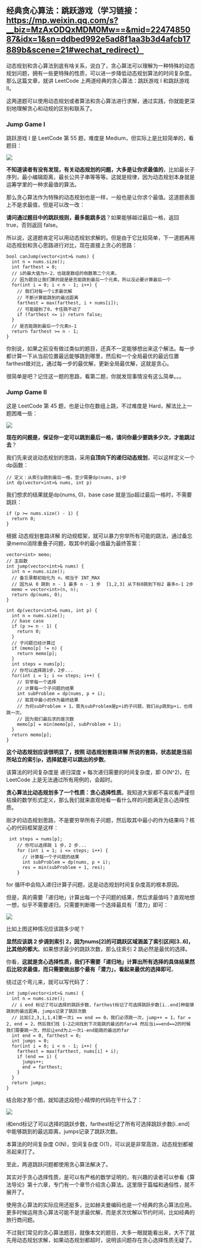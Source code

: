 ## 经典贪心算法：跳跃游戏（学习链接：https://mp.weixin.qq.com/s?__biz=MzAxODQxMDM0Mw==&mid=2247485087&idx=1&sn=ddbed992e5ad8f1aa3b3d4afcb17889b&scene=21#wechat_redirect）

动态规划和贪心算法到底有啥关系，说白了，贪心算法可以理解为一种特殊的动态规划问题，拥有一些更特殊的性质，可以进一步降低动态规划算法的时间复杂度。那么这篇文章，就讲 LeetCode 上两道经典的贪心算法：跳跃游戏 I 和跳跃游戏 II。

这两道题可以使用动态规划或者算法和贪心算法进行求解，通过实践，你就能更深刻地理解贪心和动规的区别和联系了。

### Jump Game I

跳跃游戏 I 是 LeetCode 第 55 题，难度是 Medium，但实际上是比较简单的，看题目：

![](1-1.png)

**不知道读者有没有发现，有关动态规划的问题，大多是让你求最值的**，比如最长子序列，最小编辑距离，最长公共子串等等等。这就是规律，因为动态规划本身就是运筹学里的一种求最值的算法。

那么贪心算法作为特殊的动态规划也是一样，一般也是让你求个最值。这道题表面上不是求最值，但是可以改一改：

**请问通过题目中的跳跃规则，最多能跳多远**？如果能够越过最后一格，返回 true，否则返回 false。

所以说，这道题肯定可以用动态规划求解的。但是由于它比较简单，下一道题再用动态规划和贪心思路进行对比，现在直接上贪心的思路：

```
bool canJump(vector<int>& nums) {
  int n = nums.size();
  int farthest = 0;
  // i的最大值为n-2，也就是数组的倒数第二个元素，
  // 因为题目让我们算的就是是否能跳到最后一个元素。所以没必要计算最后一个
  for(int i = 0; i < n - 1; i++) {
    // 我们对每一个i求最优解
    // 不断计算能跳到的最远距离
    farthest = max(farthest, i + nums[i]);
    // 可能碰到了0，卡住跳不动了
    if (farthest <= i) return false;
  }
  // 是否能跳到最后一个元素n-1
  return farthest >= n - 1;
}
```

你别说，如果之前没有做过类似的题目，还真不一定能够想出来这个解法。每一步都计算一下从当前位置最远能够跳到哪里，然后和一个全局最优的最远位置farthest做对比，通过每一步的最优解，更新全局最优解，这就是贪心。

很简单是吧？记住这一题的思路，看第二题，你就发现事情没有这么简单。。。

### Jump Game II

这是 LeetCode 第 45 题，也是让你在数组上跳，不过难度是 Hard，解法比上一题困难一些：

![](1-2.png)

**现在的问题是，保证你一定可以跳到最后一格，请问你最少要跳多少次，才能跳过去**？

我们先来说说动态规划的思路，采用**自顶向下的递归动态规划**，可以这样定义一个dp函数：

```
// 定义：从索引p跳到最后一格，至少需要dp(nums, p)步
int dp(vector<int>& nums, int p)
```

我们想求的结果就是dp(nums, 0)，base case 就是当p超过最后一格时，不需要跳跃：

```
if (p >= nums.size() - 1) {
  return 0;
}
```

根据 动态规划套路详解 的动规框架，就可以暴力穷举所有可能的跳法，通过备忘录memo消除重叠子问题，取其中的最小值最为最终答案：

```
vector<int> memo; 
// 主函数
int jump(vector<int>& nums) {
  int n = nums.size();
  // 备忘录都初始化为 n，相当于 INT_MAX
  // 因为从 0 跳到 n - 1 最多 n - 1 步  [1,2,3] 从下标0跳到下标2 最多n-1 2步
  memo = vector<int>(n, n);
  return dp(nums, 0);
}

int dp(vector<int>& nums, int p) {
  int n = nums.size();
  // base case
  if (p >= n - 1) {
    return 0;
  }
  // 子问题已经计算过
  if (memo[p] != n) {
    return memo[p];
  }
  int steps = nums[p];
  // 你可以选择跳1步，2步...
  for(int i = 1; i <= steps; i++) {
    // 穷举每一个选择
    // 计算每一个子问题的结果
    int subProblem = dp(nums, p + i);
    // 取其中最小的作为最终结果
    // 为何subProblem + 1，首先subProblem是p+i的子问题，我们从p跳到p+i，也得跳一次。
    // 因为我们最后求的是次数
    memo[p] = min(memo[p], subProblem + 1);
  }
  return memo[p];
}
```

**这个动态规划应该很明显了，按照 动态规划套路详解 所说的套路，状态就是当前所站立的索引p，选择就是可以跳出的步数**。

该算法的时间复杂度是 递归深度 × 每次递归需要的时间复杂度，即 O(N^2)，在 LeetCode 上是无法通过所有用例的，会超时。

**贪心算法比动态规划多了一个性质：贪心选择性质**。我知道大家都不喜欢看严谨但枯燥的数学形式定义，那么我们就来直观地看一看什么样的问题满足贪心选择性质。

刚才的动态规划思路，不是要穷举所有子问题，然后取其中最小的作为结果吗？核心的代码框架是这样：

```
 int steps = nums[p];
    // 你可以选择跳 1 步，2 步...
    for (int i = 1; i <= steps; i++) {
      // 计算每一个子问题的结果
      int subProblem = dp(nums, p + i);
      res = min(subProblem + 1, res);
    }
```

for 循环中会陷入递归计算子问题，这是动态规划时间复杂度高的根本原因。

但是，真的需要「递归地」计算出每一个子问题的结果，然后求最值吗？直观地想一想，似乎不需要递归，只需要判断哪一个选择最具有「潜力」即可：

![](1-3.jpg)

比如上图这种情况应该跳多少呢？

**显然应该跳 2 步调到索引 2，因为nums[2]的可跳跃区域涵盖了索引区间[3..6]，比其他的都大**。如果想求最少的跳跃次数，那么往索引 2 跳必然是最优的选择。

你看，**这就是贪心选择性质，我们不需要「递归地」计算出所有选择的具体结果然后比较求最值，而只需要做出那个最有「潜力」，看起来最优的选择即可**。

绕过这个弯儿来，就可以写代码了：

```
int jump(vector<int>& nums) {
  int n = nums.size();
  // i end 标记了可以选择的跳跃步数，farthest标记了可选择跳跃步数[i..end]种能够跳到的最远距离，jumps记录了跳跃次数
  // 比如[2,3,1,1,4]第一次i == end == 0，我们必须跳一次，jump++ = 1，far = 2, end = 2，然后我们找 1-2之间找到下次能跳的最远的far=4 然后当i==end==2的时候 我们需要跳一次，然后让end为上一次i-end能跳的最远的far
  int end = 0, farthest = 0;
  int jumps = 0;
  for(int i = 0; i < n - 1; i++) {
    farthest = max(farthest, nums[i] + i);
    if (end == i) {
      jumps++;
      end = farthest;
    }
  }
  return jumps;
}
```

结合刚才那个图，就知道这段短小精悍的代码在干什么了：

![](1-4.jpg)

i和end标记了可以选择的跳跃步数，farthest标记了所有可选择跳跃步数[i..end]中能够跳到的最远距离，jumps记录了跳跃次数。

本算法的时间复杂度 O(N)，空间复杂度 O(1)，可以说是非常高效，动态规划都被吊起来打了。

至此，两道跳跃问题都使用贪心算法解决了。

其实对于贪心选择性质，是可以有严格的数学证明的，有兴趣的读者可以参看《算法导论》第十六章，专门有一个章节介绍贪心算法。这里限于篇幅和通俗性，就不展开了。

使用贪心算法的实际应用还挺多，比如赫夫曼编码也是一个经典的贪心算法应用。更多时候运用贪心算法可能不是求最优解，而是求次优解以节约时间，比如经典的旅行商问题。

不过我们常见的贪心算法题目，就像本文的题目，大多一眼就能看出来，大不了就先用动态规划求解，如果动态规划都超时，说明该问题存在贪心选择性质无疑了。

